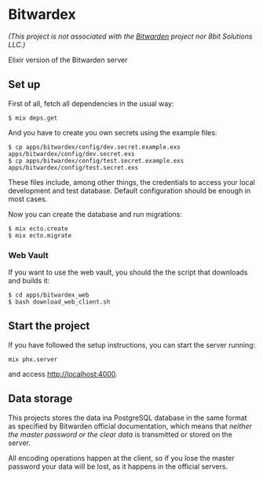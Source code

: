 # Bitwardex

*(This project is not associated with the
[Bitwarden](https://bitwarden.com/)
project nor 8bit Solutions LLC.)*

Elixir version of the Bitwarden server

## Set up

First of all, fetch all dependencies in the usual way:

```
$ mix deps.get
```

And you have to create you own secrets using the example files:

```
$ cp apps/bitwardex/config/dev.secret.example.exs apps/bitwardex/config/dev.secret.exs
$ cp apps/bitwardex/config/test.secret.example.exs apps/bitwardex/config/test.secret.exs
```

These files include, among other things, the credentials to access your local
development and test database. Default configuration should be enough in most
cases.

Now you can create the database and run migrations:

```
$ mix ecto.create
$ mix ecto.migrate
```

### Web Vault

If you want to use the web vault, you should the the script that downloads and
builds it:

```
$ cd apps/bitwardex_web
$ bash download_web_client.sh
```

## Start the project

If you have followed the setup instructions, you can start the server running:

```
mix phx.server
```

and access [http://localhost:4000](http://localhost:4000).

## Data storage

This projects stores the data ina PostgreSQL database in the same format as
specified by Bitwarden official documentation, which means that *neither the
master password or the clear data* is transmitted or stored on the server.

All encoding operations happen at the client, so if you lose the master password
your data will be lost, as it happens in the official servers.
